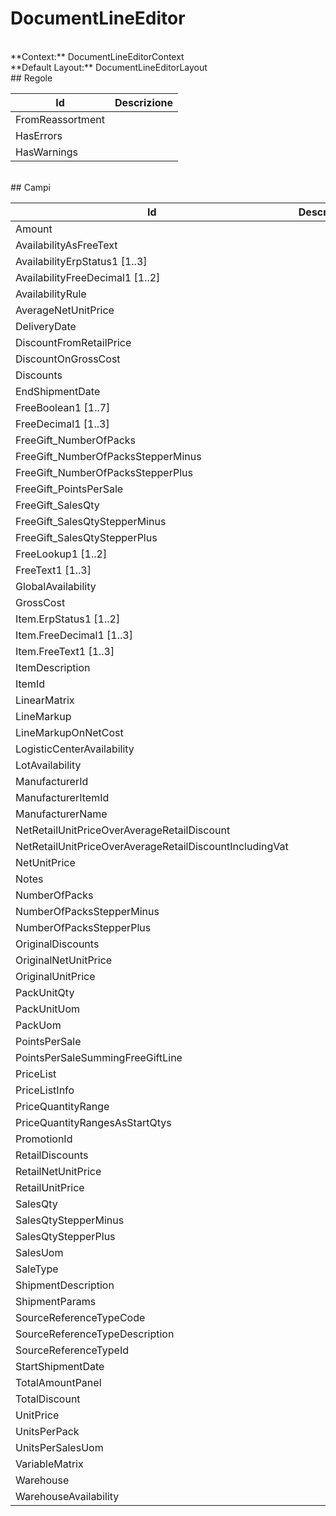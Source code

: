 
# DocumentLineEditor

<br/>
**Context:** DocumentLineEditorContext
<br/>
**Default Layout:** DocumentLineEditorLayout


<br/>
## Regole

| Id | Descrizione | 
| --- | --- | 
| FromReassortment |  | 
| HasErrors |  | 
| HasWarnings |  | 

<br/>
## Campi

| Id | Descrizione | 
| --- | --- | 
| Amount |  | 
| AvailabilityAsFreeText |  | 
| AvailabilityErpStatus1 [1..3] |  | 
| AvailabilityFreeDecimal1 [1..2] |  | 
| AvailabilityRule |  | 
| AverageNetUnitPrice |  | 
| DeliveryDate |  | 
| DiscountFromRetailPrice |  | 
| DiscountOnGrossCost |  | 
| Discounts |  | 
| EndShipmentDate |  | 
| FreeBoolean1 [1..7] |  | 
| FreeDecimal1 [1..3] |  | 
| FreeGift_NumberOfPacks |  | 
| FreeGift_NumberOfPacksStepperMinus |  | 
| FreeGift_NumberOfPacksStepperPlus |  | 
| FreeGift_PointsPerSale |  | 
| FreeGift_SalesQty |  | 
| FreeGift_SalesQtyStepperMinus |  | 
| FreeGift_SalesQtyStepperPlus |  | 
| FreeLookup1 [1..2] |  | 
| FreeText1 [1..3] |  | 
| GlobalAvailability |  | 
| GrossCost |  | 
| Item.ErpStatus1 [1..2] |  | 
| Item.FreeDecimal1 [1..3] |  | 
| Item.FreeText1 [1..3] |  | 
| ItemDescription |  | 
| ItemId |  | 
| LinearMatrix |  | 
| LineMarkup |  | 
| LineMarkupOnNetCost |  | 
| LogisticCenterAvailability |  | 
| LotAvailability |  | 
| ManufacturerId |  | 
| ManufacturerItemId |  | 
| ManufacturerName |  | 
| NetRetailUnitPriceOverAverageRetailDiscount |  | 
| NetRetailUnitPriceOverAverageRetailDiscountIncludingVat |  | 
| NetUnitPrice |  | 
| Notes |  | 
| NumberOfPacks |  | 
| NumberOfPacksStepperMinus |  | 
| NumberOfPacksStepperPlus |  | 
| OriginalDiscounts |  | 
| OriginalNetUnitPrice |  | 
| OriginalUnitPrice |  | 
| PackUnitQty |  | 
| PackUnitUom |  | 
| PackUom |  | 
| PointsPerSale |  | 
| PointsPerSaleSummingFreeGiftLine |  | 
| PriceList |  | 
| PriceListInfo |  | 
| PriceQuantityRange |  | 
| PriceQuantityRangesAsStartQtys |  | 
| PromotionId |  | 
| RetailDiscounts |  | 
| RetailNetUnitPrice |  | 
| RetailUnitPrice |  | 
| SalesQty |  | 
| SalesQtyStepperMinus |  | 
| SalesQtyStepperPlus |  | 
| SalesUom |  | 
| SaleType |  | 
| ShipmentDescription |  | 
| ShipmentParams |  | 
| SourceReferenceTypeCode |  | 
| SourceReferenceTypeDescription |  | 
| SourceReferenceTypeId |  | 
| StartShipmentDate |  | 
| TotalAmountPanel |  | 
| TotalDiscount |  | 
| UnitPrice |  | 
| UnitsPerPack |  | 
| UnitsPerSalesUom |  | 
| VariableMatrix |  | 
| Warehouse |  | 
| WarehouseAvailability |  | 

